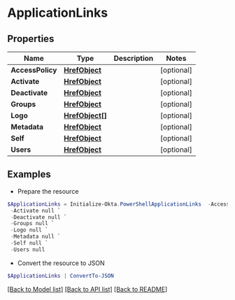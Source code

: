 # ApplicationLinks
## Properties

Name | Type | Description | Notes
------------ | ------------- | ------------- | -------------
**AccessPolicy** | [**HrefObject**](HrefObject.md) |  | [optional] 
**Activate** | [**HrefObject**](HrefObject.md) |  | [optional] 
**Deactivate** | [**HrefObject**](HrefObject.md) |  | [optional] 
**Groups** | [**HrefObject**](HrefObject.md) |  | [optional] 
**Logo** | [**HrefObject[]**](HrefObject.md) |  | [optional] 
**Metadata** | [**HrefObject**](HrefObject.md) |  | [optional] 
**Self** | [**HrefObject**](HrefObject.md) |  | [optional] 
**Users** | [**HrefObject**](HrefObject.md) |  | [optional] 

## Examples

- Prepare the resource
```powershell
$ApplicationLinks = Initialize-Okta.PowerShellApplicationLinks  -AccessPolicy null `
 -Activate null `
 -Deactivate null `
 -Groups null `
 -Logo null `
 -Metadata null `
 -Self null `
 -Users null
```

- Convert the resource to JSON
```powershell
$ApplicationLinks | ConvertTo-JSON
```

[[Back to Model list]](../README.md#documentation-for-models) [[Back to API list]](../README.md#documentation-for-api-endpoints) [[Back to README]](../README.md)

